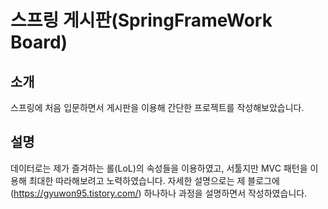 
# 스프링 게시판(SpringFrameWork Board)

## 소개
스프링에 처음 입문하면서 게시판을 이용해 간단한 프로젝트를 작성해보았습니다. 

## 설명
데이터로는 제가 즐겨하는 롤(LoL)의 속성들을 이용하였고, 서툴지만 MVC 패턴을 이용해 최대한 따라해보려고 노력하였습니다.
자세한 설명으로는 제 블로그에(https://gyuwon95.tistory.com/) 하나하나 과정을 설명하면서 작성하였습니다.




